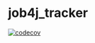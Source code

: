 # job4j_tracker

[![codecov](https://codecov.io/gh/RamonOga/Tracker/branch/master/graph/badge.svg?token=O72LR7N6ZX)](undefined)

